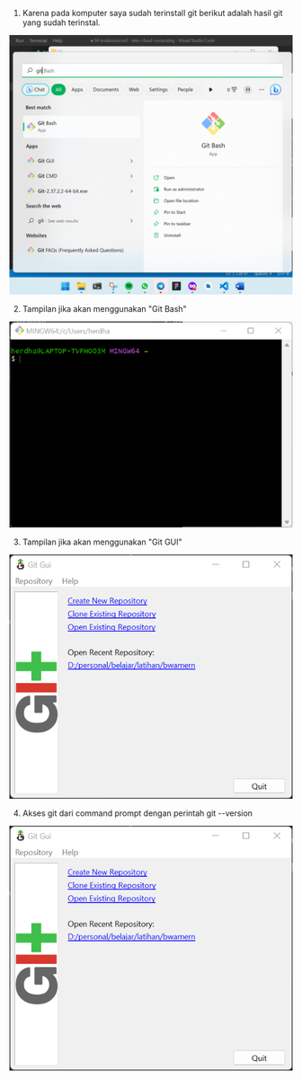 1. Karena pada komputer saya sudah terinstall git berikut adalah hasil git yang sudah terinstal.

![01](images/01/image-1.png)

2. Tampilan jika akan menggunakan "Git Bash"

![02](images/01/image-2.png)

3. Tampilan jika akan menggunakan "Git GUI"

![03](images/01/image-3.png)

4. Akses git dari command prompt dengan perintah git --version

![04](images/01/image-3.png)